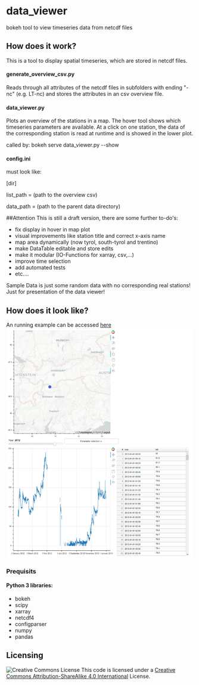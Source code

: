 # data_viewer
bokeh tool to view timeseries data from netcdf files

## How does it work?
This is a tool to display spatial timeseries, which are stored in netcdf files. 


#### generate_overview_csv.py
Reads through all attributes of the netcdf files in subfolders with ending "-nc" (e.g. LT-nc) and stores the attributes in an csv overview file. 

#### data_viewer.py
Plots an overview of the stations in a map. The hover tool shows which timeseries parameters are available. At a click on one station, the data of the corresponding station is read at runtime and is showed in the lower plot.

called by:
bokeh serve data_viewer.py --show


#### config.ini
must look like:

[dir]

list_path = (path to the overview csv)

data_path = (path to the parent data directory)


##Attention
This is still a draft version, there are some further to-do's:

* fix display in hover in map plot
* visual improvements like station title and correct x-axis name
* map area dynamically (now tyrol, south-tyrol and trentino)
* make DataTable editable and store edits
* make it modular (IO-Functions for xarray, csv,...)
* improve time selection
* add automated tests 
* etc.... 

Sample Data is just some random data with no corresponding real stations! Just for presentation of the data viewer!

## How does it look like?
An running example can be accessed [here](https://www.exi.rocks/display/EX/Data+Viewer+Application)
![image](https://github.com/Exi666/data_viewer/blob/master/image.png)




### Prequisits
#### Python 3 libraries:
* bokeh
* scipy
* xarray
* netcdf4
* configparser
* numpy
* pandas

## Licensing
![Creative Commons License](https://i.creativecommons.org/l/by-sa/4.0/88x31.png)
This code is licensed under a [Creative Commons Attribution-ShareAlike 4.0 International](http://creativecommons.org/licenses/by-sa/4.0/) License.
